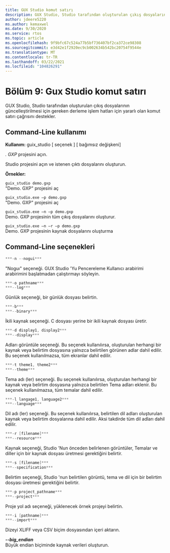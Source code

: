 ```yaml
---
title: GUX Studio komut satırı
description: GUX Studio, Studio tarafından oluşturulan çıkış dosyalarını güncelleştirmek için gereken derleme işlem hatları için yararlı olan komut satırı çağrısı sağlar.
author: jdeere5220
ms.author: kemaxwel
ms.date: 9/30/2020
ms.service: rtos
ms.topic: article
ms.openlocfilehash: 9f9bfc67c524a77b5bf736407bf2ca372ce98308
ms.sourcegitcommit: e3d42e1f2920ec9cb002634b542bc20754f9544e
ms.translationtype: MT
ms.contentlocale: tr-TR
ms.lasthandoff: 03/22/2021
ms.locfileid: "104826291"
---
```

# <a name="chapter-9-guix-studio-command-line"></a>Bölüm 9: Gux Studio komut satırı

GUX Studio, Studio tarafından oluşturulan çıkış dosyalarının güncelleştirilmesi için gereken derleme işlem hatları için yararlı olan komut satırı çağrısını destekler.

## <a name="command-line-usage"></a>Command-Line kullanımı

**Kullanım:** guix_studio \[ seçenek \] \[ bağımsız değişkeni\]

*. GXP* projesini açın.

Studio projesini açın ve istenen çıktı dosyalarını oluşturun.


**Örnekler:**

`guix_studio demo.gxp`  
"Demo. GXP" projesini aç


`guix_studio.exe –p demo.gxp`  
"Demo. GXP" projesini aç


`guix_studio.exe –n –p demo.gxp`  
Demo. GXP projesinin tüm çıkış dosyalarını oluşturur.

`guix_studio.exe –n –r –p demo.gxp`  
Demo. GXP projesinin kaynak dosyalarını oluşturma


## <a name="command-line-options"></a>Command-Line seçenekleri

```C
***-n --nogui***  
```

"Noguı" seçeneği. GUX Studio 'Yu Pencereleme Kullanıcı arabirimi arabirimini başlatmadan çalıştırmayı söyleyin.

```C
***-o pathname***  
***--log***  
```

Günlük seçeneği, bir günlük dosyası belirtin.

```C
***-b***  
***--binary***  
```

İkili kaynak seçeneği. C dosyası yerine bir ikili kaynak dosyası üretir.

```C
***-d display1, display2***  
***--display***  
```

Adları görüntüle seçeneği. Bu seçenek kullanılırsa, oluşturulan herhangi bir kaynak veya belirtim dosyasına yalnızca belirtilen görünen adlar dahil edilir. Bu seçenek kullanılmazsa, tüm ekranlar dahil edilir.

```C
***-t theme1, theme2***  
***--theme***  
```

Tema adı (ler) seçeneği. Bu seçenek kullanılırsa, oluşturulan herhangi bir kaynak veya belirtim dosyasına yalnızca belirtilen Tema adları eklenir. Bu seçenek kullanılmazsa, tüm temalar dahil edilir.

```C
***-l langage1, language2***  
***--language***  
```

Dil adı (ler) seçeneği. Bu seçenek kullanılırsa, belirtilen dil adları oluşturulan kaynak veya belirtim dosyalarına dahil edilir. Aksi takdirde tüm dil adları dahil edilir.

```C
***-r [filename]***  
***--resource***  
```

Kaynak seçeneği, Studio 'Nun önceden belirlenen görüntüler, Temalar ve diller için bir kaynak dosyası üretmesi gerektiğini belirtir.

```C
***-s [filename]***  
***--specification***  
```

Belirtim seçeneği, Studio 'nun belirtilen görüntü, tema ve dil için bir belirtim dosyası üretmesi gerektiğini belirtir.

```C
***-p project_pathname***  
***--project***  
```

Proje yol adı seçeneği, yüklenecek örnek projeyi belirtin.

```C
***-i [pathname]***  
***--import***  
```

Dizeyi XLIFF veya CSV biçim dosyasından içeri aktarın.

***--big_endian***  
Büyük endian biçiminde kaynak verileri oluşturun.
